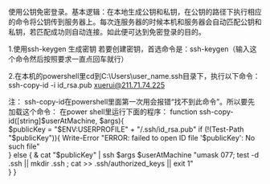 使用公钥免密登录。基本逻辑：在本地生成公钥和私钥，在公钥的路径下执行相应的命令将公钥传到服务器上。每次连服务器的时候本机和服务器会自动匹配公钥和私钥，若匹配成功则自动连接。如此便可达到免密登录的目的。

1.使用ssh-keygen 生成密钥 若要创建密钥，首选命令是：ssh-keygen（输入这个命令然后按照要求一直点回车就行）

2.在本机的powershell里cd到C:\Users\user_name\.ssh目录下，执行以下命令：
	ssh-copy-id -i id_rsa.pub xuerui@211.71.74.225

注：
ssh-copy-id在powershell里面第一次用会报错“找不到此命令”。所以要先加载这个命令：
在power shell里运行下面的程序：
function ssh-copy-id([string]$userAtMachine, $args){   
    $publicKey = "$ENV:USERPROFILE" + "/.ssh/id_rsa.pub"
    if (!(Test-Path "$publicKey")){
        Write-Error "ERROR: failed to open ID file '$publicKey': No such file"            
    }
    else {
        & cat "$publicKey" | ssh $args $userAtMachine "umask 077; test -d .ssh || mkdir .ssh ; cat >> .ssh/authorized_keys || exit 1"      
    }
}
